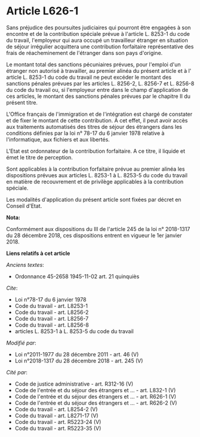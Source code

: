 # Article L626-1

Sans préjudice des poursuites judiciaires qui pourront être engagées à son encontre et de la contribution spéciale prévue à
l'article L. 8253-1 du code du travail, l'employeur qui aura occupé un travailleur étranger en situation de séjour irrégulier
acquittera une contribution forfaitaire représentative des frais de réacheminement de l'étranger dans son pays d'origine.

Le montant total des sanctions pécuniaires prévues, pour l'emploi d'un étranger non autorisé à travailler, au premier alinéa
du présent article et à l' article L. 8253-1 du code du travail ne peut excéder le montant des sanctions pénales prévues par
les articles L. 8256-2, L. 8256-7 et L. 8256-8 du code du travail ou, si l'employeur entre dans le champ d'application de ces
articles, le montant des sanctions pénales prévues par le chapitre II du présent titre.

L'Office français de l'immigration et de l'intégration est chargé de constater et de fixer le montant de cette contribution.
A cet effet, il peut avoir accès aux traitements automatisés des titres de séjour des étrangers dans les conditions définies
par la loi n° 78-17 du 6 janvier 1978 relative à l'informatique, aux fichiers et aux libertés.

L'Etat est ordonnateur de la contribution forfaitaire. A ce titre, il liquide et émet le titre de perception.

Sont applicables à la contribution forfaitaire prévue au premier alinéa les dispositions prévues aux  articles L. 8253-1 à L.
8253-5 du code du travail en matière de recouvrement et de privilège applicables à la contribution spéciale.

Les modalités d'application du présent article sont fixées par décret en Conseil d'Etat.

**Nota:**

Conformément aux dispositions du III de l'article 245 de la loi n° 2018-1317 du 28 décembre 2018, ces dispositions entrent en
vigueur le 1er janvier 2018.

**Liens relatifs à cet article**

_Anciens textes_:

  - Ordonnance 45-2658 1945-11-02 art. 21 quinquiès

_Cite_:

  - Loi n°78-17 du 6 janvier 1978
  - Code du travail - art. L8253-1
  - Code du travail - art. L8256-2
  - Code du travail - art. L8256-7
  - Code du travail - art. L8256-8
  - articles L. 8253-1 à L. 8253-5 du code du travail

_Modifié par_:

  - Loi n°2011-1977 du 28 décembre 2011 - art. 46 (V)
  - Loi n°2018-1317 du 28 décembre 2018 - art. 245 (V)

_Cité par_:

  - Code de justice administrative - art. R312-16 (V)
  - Code de l'entrée et du séjour des étrangers et ... - art. L832-1 (V)
  - Code de l'entrée et du séjour des étrangers et ... - art. R626-1 (V)
  - Code de l'entrée et du séjour des étrangers et ... - art. R626-2 (V)
  - Code du travail - art. L8254-2 (V)
  - Code du travail - art. L8271-17 (V)
  - Code du travail - art. R5223-24 (V)
  - Code du travail - art. R5223-35 (V)
